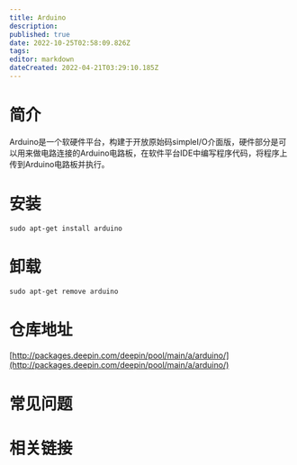 ```yaml
---
title: Arduino
description: 
published: true
date: 2022-10-25T02:58:09.826Z
tags: 
editor: markdown
dateCreated: 2022-04-21T03:29:10.185Z
---
```


# 简介

Arduino是一个软硬件平台，构建于开放原始码simpleI/O介面版，硬件部分是可以用来做电路连接的Arduino电路板，在软件平台IDE中编写程序代码，将程序上传到Arduino电路板并执行。

# 安装

`sudo apt-get install arduino`

# 卸载

`sudo apt-get remove arduino`

# 仓库地址

[http://packages.deepin.com/deepin/pool/main/a/arduino/](http://packages.deepin.com/deepin/pool/main/a/arduino/)


# 常见问题


# 相关链接
